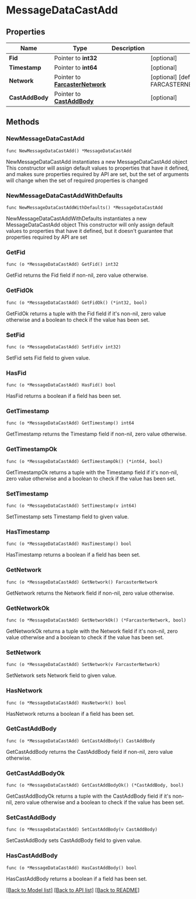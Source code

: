 # MessageDataCastAdd

## Properties

Name | Type | Description | Notes
------------ | ------------- | ------------- | -------------
**Fid** | Pointer to **int32** |  | [optional] 
**Timestamp** | Pointer to **int64** |  | [optional] 
**Network** | Pointer to [**FarcasterNetwork**](FarcasterNetwork.md) |  | [optional] [default to FARCASTERNETWORK_MAINNET]
**CastAddBody** | Pointer to [**CastAddBody**](CastAddBody.md) |  | [optional] 

## Methods

### NewMessageDataCastAdd

`func NewMessageDataCastAdd() *MessageDataCastAdd`

NewMessageDataCastAdd instantiates a new MessageDataCastAdd object
This constructor will assign default values to properties that have it defined,
and makes sure properties required by API are set, but the set of arguments
will change when the set of required properties is changed

### NewMessageDataCastAddWithDefaults

`func NewMessageDataCastAddWithDefaults() *MessageDataCastAdd`

NewMessageDataCastAddWithDefaults instantiates a new MessageDataCastAdd object
This constructor will only assign default values to properties that have it defined,
but it doesn't guarantee that properties required by API are set

### GetFid

`func (o *MessageDataCastAdd) GetFid() int32`

GetFid returns the Fid field if non-nil, zero value otherwise.

### GetFidOk

`func (o *MessageDataCastAdd) GetFidOk() (*int32, bool)`

GetFidOk returns a tuple with the Fid field if it's non-nil, zero value otherwise
and a boolean to check if the value has been set.

### SetFid

`func (o *MessageDataCastAdd) SetFid(v int32)`

SetFid sets Fid field to given value.

### HasFid

`func (o *MessageDataCastAdd) HasFid() bool`

HasFid returns a boolean if a field has been set.

### GetTimestamp

`func (o *MessageDataCastAdd) GetTimestamp() int64`

GetTimestamp returns the Timestamp field if non-nil, zero value otherwise.

### GetTimestampOk

`func (o *MessageDataCastAdd) GetTimestampOk() (*int64, bool)`

GetTimestampOk returns a tuple with the Timestamp field if it's non-nil, zero value otherwise
and a boolean to check if the value has been set.

### SetTimestamp

`func (o *MessageDataCastAdd) SetTimestamp(v int64)`

SetTimestamp sets Timestamp field to given value.

### HasTimestamp

`func (o *MessageDataCastAdd) HasTimestamp() bool`

HasTimestamp returns a boolean if a field has been set.

### GetNetwork

`func (o *MessageDataCastAdd) GetNetwork() FarcasterNetwork`

GetNetwork returns the Network field if non-nil, zero value otherwise.

### GetNetworkOk

`func (o *MessageDataCastAdd) GetNetworkOk() (*FarcasterNetwork, bool)`

GetNetworkOk returns a tuple with the Network field if it's non-nil, zero value otherwise
and a boolean to check if the value has been set.

### SetNetwork

`func (o *MessageDataCastAdd) SetNetwork(v FarcasterNetwork)`

SetNetwork sets Network field to given value.

### HasNetwork

`func (o *MessageDataCastAdd) HasNetwork() bool`

HasNetwork returns a boolean if a field has been set.

### GetCastAddBody

`func (o *MessageDataCastAdd) GetCastAddBody() CastAddBody`

GetCastAddBody returns the CastAddBody field if non-nil, zero value otherwise.

### GetCastAddBodyOk

`func (o *MessageDataCastAdd) GetCastAddBodyOk() (*CastAddBody, bool)`

GetCastAddBodyOk returns a tuple with the CastAddBody field if it's non-nil, zero value otherwise
and a boolean to check if the value has been set.

### SetCastAddBody

`func (o *MessageDataCastAdd) SetCastAddBody(v CastAddBody)`

SetCastAddBody sets CastAddBody field to given value.

### HasCastAddBody

`func (o *MessageDataCastAdd) HasCastAddBody() bool`

HasCastAddBody returns a boolean if a field has been set.


[[Back to Model list]](../README.md#documentation-for-models) [[Back to API list]](../README.md#documentation-for-api-endpoints) [[Back to README]](../README.md)


